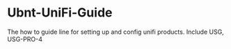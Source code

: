 # Ubnt-UniFi-Guide
The how to guide line for setting up and config unifi products. Include USG, USG-PRO-4
